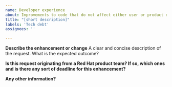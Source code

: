 ```yaml
---
name: Developer experience
about: Improvements to code that do not affect either user or product developers’ experience.
title: "[short description]"
labels: 'Tech debt'
assignees: ''

---
```

**Describe the enhancement or change**
A clear and concise description of the request. What is the expected outcome?

**Is this request originating from a Red Hat product team? If so, which ones and is there any sort of deadline for this enhancement?**

**Any other information?**
